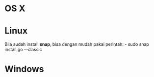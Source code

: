 # OS X

# Linux
 Bila sudah install **snap**, bisa dengan mudah pakai perintah:
    - sudo snap install go --classic

# Windows